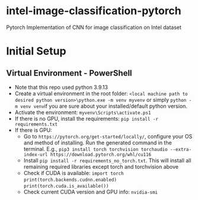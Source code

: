 # intel-image-classification-pytorch
 Pytorch Implementation of CNN for image classification on Intel dataset

# Initial Setup
## Virtual Environment - PowerShell
- Note that this repo used python 3.9.13
- Create a virtual environment in the root folder: `<local machine path to desired python version>\python.exe -m venv myvenv` or simply `python -m venv venv`if you are sure about your installed/default python version.
- Activate the environment: `myvenv\Scripts\activate.ps1`
- If there is no GPU, install the requirements: `pip install -r requirements.txt`
- If there is GPU:
    - Go to `https://pytorch.org/get-started/locally/`, configure your OS and method of installing. Run the generated command in the terminal. E.g., `pip3 install torch torchvision torchaudio --extra-index-url https://download.pytorch.org/whl/cu116`
    - Install `pip install -r requirements_no_torch.txt`. This will install all remaining required libraries except torch and torchvision above
    - Check if CUDA is available: 
        `import torch`
        `print(torch.backends.cudnn.enabled)`
        `print(torch.cuda.is_available())`
    - Check current CUDA version and GPU info:
        `nvidia-smi`
